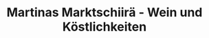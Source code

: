 ---
title: "Martinas Marktschiirä - Wein und Köstlichkeiten"
url: /endingen-am-kaiserstuhl/martinas-marktschiirae-wein-und-koestlichkeiten/
shop: Hofladen
---